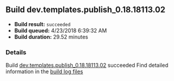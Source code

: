 ## Build dev.templates.publish_0.18.18113.02
- **Build result:** `succeeded`
- **Build queued:** 4/23/2018 6:39:32 AM
- **Build duration:** 29.52 minutes
### Details
Build [dev.templates.publish_0.18.18113.02](https://winappstudio.visualstudio.com/web/build.aspx?pcguid=a4ef43be-68ce-4195-a619-079b4d9834c2&builduri=vstfs%3a%2f%2f%2fBuild%2fBuild%2f25552) succeeded
Find detailed information in the [build log files](https://uwpctdiags.blob.core.windows.net/buildlogs/dev.templates.publish_0.18.18113.02_logs.zip)
